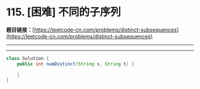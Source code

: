 # 115. [困难] 不同的子序列

**题目链接：**[https://leetcode-cn.com/problems/distinct-subsequences](https://leetcode-cn.com/problems/distinct-subsequences)

---

<Cards card="leetcode_115_distinct-subsequences"></Cards>

---

```java
class Solution {
    public int numDistinct(String s, String t) {
        
    }
}
```
